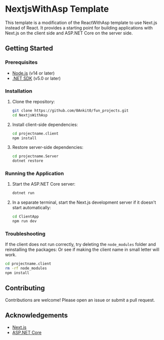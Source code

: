 # NextjsWithAsp Template

This template is a modification of the ReactWithAsp template to use Next.js instead of React. It provides a starting point for building applications with Next.js on the client side and ASP.NET Core on the server side.

## Getting Started

### Prerequisites

- [Node.js](https://nodejs.org/) (v14 or later)
- [.NET SDK](https://dotnet.microsoft.com/download) (v5.0 or later)

### Installation

1. Clone the repository:

   ```sh
   git clone https://github.com/0Ankit0/fun_projects.git
   cd NextjsWithAsp
   ```

2. Install client-side dependencies:

   ```sh
   cd projectname.client
   npm install
   ```

3. Restore server-side dependencies:
   ```sh
   cd projectname.Server
   dotnet restore
   ```

### Running the Application

1. Start the ASP.NET Core server:

   ```sh
   dotnet run
   ```

2. In a separate terminal, start the Next.js development server if it doesn't start automatically:
   ```sh
   cd ClientApp
   npm run dev
   ```

### Troubleshooting

If the client does not run correctly, try deleting the `node_modules` folder and reinstalling the packages:
Or see if making the client name in small letter will work.
```sh
cd projectname.client
rm -rf node_modules
npm install
```


## Contributing

Contributions are welcome! Please open an issue or submit a pull request.

## Acknowledgements

- [Next.js](https://nextjs.org/)
- [ASP.NET Core](https://dotnet.microsoft.com/apps/aspnet)
